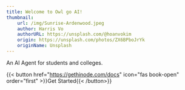 ```yaml
---
title: Welcome to Owl go AI!
thumbnail:
    url: /img/Sunrise-Ardenwood.jpeg
    author: Harris Vo
    authorURL: https://unsplash.com/@hoanvokim
    origin: https://unsplash.com/photos/ZX6BPboJrYk
    originName: Unsplash
---
```


An AI Agent for students and colleges.

{{< button href="https://gethinode.com/docs" icon="fas book-open" order="first" >}}Get Started{{< /button>}}
